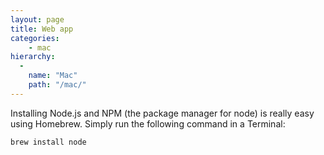 ```yaml
---
layout: page
title: Web app
categories:
    - mac
hierarchy:
  -
    name: "Mac"
    path: "/mac/"
---
```


Installing Node.js and NPM (the package manager for node) is really easy using
Homebrew. Simply run the following command in a Terminal:

```bash
brew install node
```
